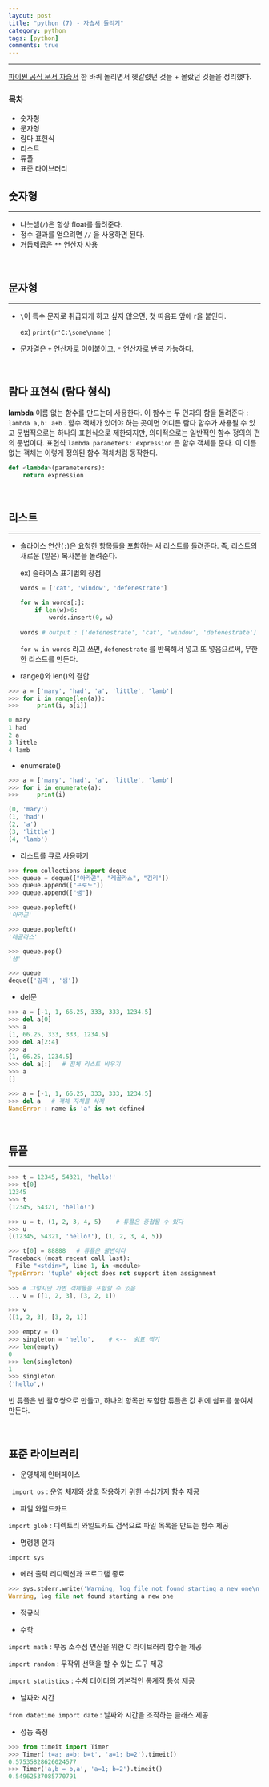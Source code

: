 ```yaml
---
layout: post
title: "python (7) - 자습서 돌리기"
category: python
tags: [python]
comments: true
---
```


------

[파이썬 공식 문서 자습서](https://docs.python.org/ko/3/tutorial/index.html) 한 바퀴 돌리면서 헷갈렸던 것들 + 몰랐던 것들을 정리했다. 

### 목차

* 숫자형
* 문자형
* 람다 표현식
* 리스트
* 튜플
* 표준 라이브러리



##  숫자형

---

* 나눗셈(`/`)은 항상 float를 돌려준다.
* 정수 결과를 얻으려면 `//` 을 사용하면 된다.
* 거듭제곱은  `**` 연산자 사용

<br>

##  문자형

---

* `\`이 특수 문자로 취급되게 하고 싶지 않으면, 첫 따음표 앞에  r을 붙인다.

  ex) `print(r'C:\some\name')`

* 문자열은 `+` 연산자로 이어붙이고,  `*` 연산자로 반복 가능하다.

<br>

## 람다 표현식 (람다 형식)

__lambda__ 이름 없는 함수를 만드는데 사용한다. 이 함수는 두 인자의 함을 돌려준다 : `lambda a,b: a+b` . 함수 객체가 있어야 하는 곳이면 어디든 람다 함수가 사용될 수 있고 문법적으로는 하나의 표현식으로 제한되지만, 의미적으로는 일반적인 함수 정의의 편의 문법이다. 표현식 `lambda parameters: expression` 은 함수 객체를 준다. 이 이름 없는 객체는 이렇게 정의된 함수 객체처럼 동작한다.

```python
def <lambda>(parameterers):
    return expression
```

<br>

## 리스트

---

* 슬라이스 연산(`:`)은 요청한 항목들을 포함하는 새 리스트를 돌려준다. 즉, 리스트의 새로운 (얕은) 복사본을 돌려준다.

  ex) 슬라이스 표기법의 장점

  ```python
  words = ['cat', 'window', 'defenestrate']
  
  for w in words[:]:
      if len(w)>6:
          words.insert(0, w)
          
  words # output : ['defenestrate', 'cat', 'window', 'defenestrate']
  ```

  `for w in words` 라고 쓰면,  `defenestrate` 를 반복해서 넣고 또 넣음으로써, 무한한 리스트를 만든다.

* range()와 len()의 결합

```python
>>> a = ['mary', 'had', 'a', 'little', 'lamb']
>>> for i in range(len(a)):
>>>     print(i, a[i])

0 mary
1 had
2 a
3 little
4 lamb
```

* enumerate()

```python
>>> a = ['mary', 'had', 'a', 'little', 'lamb']
>>> for i in enumerate(a):
>>>     print(i)

(0, 'mary')
(1, 'had')
(2, 'a')
(3, 'little')
(4, 'lamb')
```

* 리스트를 큐로 사용하기

 ```python
>>> from collections import deque
>>> queue = deque(["아라곤", "레골라스", "김리"])
>>> queue.append(["프로도"])
>>> queue.append(["샘"])

>>> queue.popleft()
'아라곤'

>>> queue.popleft()
'레골라스'

>>> queue.pop()
'샘'

>>> queue
deque(['김리', '샘'])
 ```

* del문

```python
>>> a = [-1, 1, 66.25, 333, 333, 1234.5]
>>> del a[0]
>>> a
[1, 66.25, 333, 333, 1234.5]
>>> del a[2:4]
>>> a
[1, 66.25, 1234.5]
>>> del a[:]   # 전체 리스트 비우기
>>> a
[]

>>> a = [-1, 1, 66.25, 333, 333, 1234.5]
>>> del a   # 객체 자체를 삭제
NameError : name is 'a' is not defined
```

<br>

## 튜플

---

```python
>>> t = 12345, 54321, 'hello!'
>>> t[0]
12345
>>> t
(12345, 54321, 'hello!')

>>> u = t, (1, 2, 3, 4, 5)    # 튜플은 중첩될 수 있다
>>> u
((12345, 54321, 'hello!'), (1, 2, 3, 4, 5))

>>> t[0] = 88888   # 튜플은 불변이다
Traceback (most recent call last):
  File "<stdin>", line 1, in <module>
TypeError: 'tuple' object does not support item assignment
  
>>> # 그렇지만 가변 객체들을 포함할 수 있음
... v = ([1, 2, 3], [3, 2, 1])

>>> v
([1, 2, 3], [3, 2, 1])
```



```python
>>> empty = ()
>>> singleton = 'hello',    # <--  쉼표 찍기
>>> len(empty)
0
>>> len(singleton)
1
>>> singleton
('hello',)
```

빈 튜플은 빈 괄호쌍으로 만들고, 하나의 항목만 포함한 튜플은 값 뒤에 쉼표를 붙여서 만든다.

<br>

## 표준 라이브러리

* 운영체제 인터페이스

 ` import os` : 운영 체제와 상호 작용하기 위한 수십가지 함수 제공

* 파일 와일드카드

`import glob` : 디렉토리 와일드카드 검색으로 파일 목록을 만드는 함수 제공

* 명령행 인자

`import sys` 

* 에러 출력 리디렉션과 프로그램 종료

 ```python
>>> sys.stderr.write('Warning, log file not found starting a new one\n')
Warning, log file not found starting a new one
 ```

* 정규식

* 수학

`import math` : 부동 소수점 연산을 위한 C 라이브러리 함수들 제공

`import random` :  무작위 선택을 할 수 있는 도구 제공

`import statistics` : 수치 데이터의 기본적인 통계적 틍성 제공

* 날짜와 시간

`from datetime import date` : 날짜와 시간을 조작하는 클래스 제공

* 성능 측정

```python
>>> from timeit import Timer
>>> Timer('t=a; a=b; b=t', 'a=1; b=2').timeit()
0.57535828626024577
>>> Timer('a,b = b,a', 'a=1; b=2').timeit()
0.54962537085770791
```

